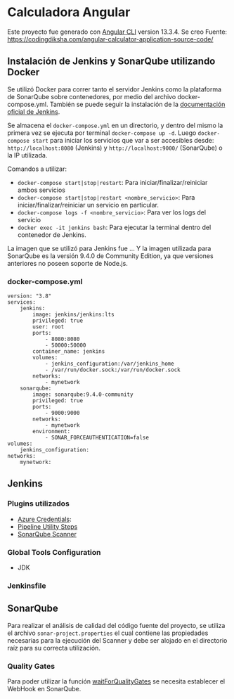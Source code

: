 # Calculadora Angular 

Este proyecto fue generado con [Angular CLI](https://github.com/angular/angular-cli) version 13.3.4.
Se creo
Fuente: https://codingdiksha.com/angular-calculator-application-source-code/

## Instalación de Jenkins y SonarQube utilizando Docker
Se utilizó Docker para correr tanto el servidor Jenkins como la plataforma de SonarQube sobre contenedores, por medio del archivo docker-compose.yml. También se puede seguir la instalación de la [documentación oficial de Jenkins](https://www.jenkins.io/doc/book/installing/docker/).

Se almacena el `docker-compose.yml` en un directorio, y dentro del mismo la primera vez se ejecuta por terminal `docker-compose up -d`. Luego `docker-compose start` para iniciar los servicios que var a ser accesibles desde: `http://localhost:8080` (Jenkins) y `http://localhost:9000/` (SonarQube) o la IP utilizada. 

Comandos a utilizar: 
- `docker-compose start|stop|restart`: Para iniciar/finalizar/reiniciar ambos servicios 
- `docker-compose start|stop|restart <nombre_servicio>`: Para iniciar/finalizar/reiniciar un servicio en particular.
- `docker-compose logs -f <nombre_servicio>`: Para ver los logs del servicio
- `docker exec -it jenkins bash`: Para ejecutar la terminal dentro del contenedor de Jenkins. 

La imagen que se utilizó para Jenkins fue ... Y la imagen utilizada para SonarQube es la versión 9.4.0 de Community Edition, ya que versiones anteriores no poseen soporte de Node.js. 

### docker-compose.yml

```
version: "3.8"
services:
    jenkins:
        image: jenkins/jenkins:lts
        privileged: true
        user: root
        ports:
            - 8080:8080 
            - 50000:50000           
        container_name: jenkins
        volumes:
            - jenkins_configuration:/var/jenkins_home
            - /var/run/docker.sock:/var/run/docker.sock
        networks:
            - mynetwork
    sonarqube:
        image: sonarqube:9.4.0-community
        privileged: true
        ports:
            - 9000:9000
        networks:
            - mynetwork
        environment:
            - SONAR_FORCEAUTHENTICATION=false
volumes: 
    jenkins_configuration:
networks:
    mynetwork:
```
## Jenkins
### Plugins utilizados
- [Azure Credentials](https://plugins.jenkins.io/azure-credentials/): 
- [Pipeline Utility Steps](https://plugins.jenkins.io/pipeline-utility-steps/) 
- [SonarQube Scanner](https://docs.sonarqube.org/latest/analysis/scan/sonarscanner-for-jenkins/)

### Global Tools Configuration
- JDK 

### Jenkinsfile


## SonarQube 
Para realizar el análisis de calidad del código fuente del proyecto, se utiliza el archivo `sonar-project.properties` el cual contiene las propiedades necesarias para la ejecución del Scanner y debe ser alojado en el directorio raíz para su correcta utilización. 
### Quality Gates
Para poder utilizar la función [waitForQualityGates](https://www.jenkins.io/doc/pipeline/steps/sonar/) se necesita establecer el WebHook en SonarQube. 
